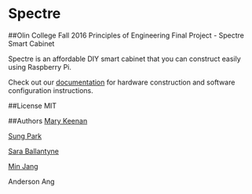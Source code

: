 # Spectre
##Olin College Fall 2016 Principles of Engineering Final Project - Spectre Smart Cabinet

Spectre is an affordable DIY smart cabinet that you can construct easily using Raspberry Pi. 

Check out our [documentation](http://poe.olin.edu/2016/spectre) for hardware construction and software configuration instructions.

##License
MIT

##Authors
[Mary Keenan](http://marykeenan.net)

[Sung Park](http://sungwoooo.com)

[Sara Ballantyne](http://saraballantyne.com)

[Min Jang](http://suminjang4.wixsite.com/portfolio)

Anderson Ang
